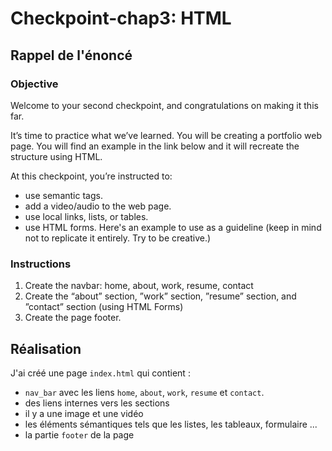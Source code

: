 # Checkpoint-chap3: HTML 
## Rappel de l'énoncé
### Objective
Welcome to your second checkpoint, and congratulations on making it this far.

It’s time to practice what we’ve learned.  You will be creating a portfolio web page. You will find an example in the link below and it will recreate the structure using HTML.

At this checkpoint, you’re instructed to:

- use semantic tags.
- add a video/audio to the web page.
- use local links, lists, or tables.
- use HTML forms.
Here's an example to use as a guideline (keep in mind not to replicate it entirely. Try to be creative.)

### Instructions
1. Create the navbar: home, about, work, resume, contact
2. Create the “about” section, ”work” section, ”resume” section, and ”contact” section (using HTML Forms) 
3. Create the page footer.
## Réalisation
J'ai créé une page `index.html` qui contient :
- `nav_bar` avec les liens `home`, `about`, `work`, `resume` et `contact`.
- des liens internes vers les sections
- il y a une image et une vidéo
- les éléments sémantiques tels que les listes, les tableaux, formulaire ...
- la partie `footer` de la page